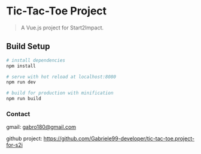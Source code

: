 # Tic-Tac-Toe Project

> A Vue.js project for Start2Impact.

## Build Setup

``` bash
# install dependencies
npm install

# serve with hot reload at localhost:8080
npm run dev

# build for production with minification
npm run build
```
### Contact
gmail: gabro180@gmail.com</br>

github project: https://github.com/Gabriele99-developer/tic-tac-toe.project-for-s2i
